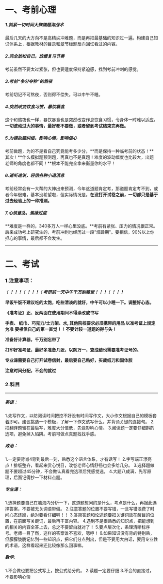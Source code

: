 # 一、考前心理

##### 1.抓紧一切时间大肆搞题海战术
最后几天的大方向不是高精尖冲难题，而是再把最基础的知识过一遍。构建自己知识体系上，根据教材的目录和章节标题反向回忆看过的内容。
##### 2.完全放松自己，放缓复习节奏
考前虽然不要太过紧张，但也要适度保持紧迫感，找到考前冲刺的感觉。
##### 3.考前“争分夺秒”的熬夜
考前切记不可熬夜，否则得不偿失，可以中午不睡。
##### 4.突然改变饮食习惯，暴饮暴食
这个和熬夜也一样，暴饮暴食也是突然改变作息饮食习惯，令身体一时难以适应。**一切波动过大的事情，最好都不要做，或者留到考试结束完再做。**
##### 5.为模拟题纠结，影响心情，影响信心
考前做题，为的不是看自己究竟能考多少分，**而是保持一种临考前的状态！**其次！**什么模拟题预测题，再真也不是真题！难度的波动幅度也比较大，出题老师的角度也都不同！**根本不能完全拿来衡量你的水平！
##### 6.道听途说，轻信各种小道消息
考前经常会有一大帮的大神出来预测，今年这道题肯定考，那道题肯定考不到，或者今年很难，基本没希望啦，但实际情况是，**在没打开试卷之前，一切都只是基于过去经验上的一种推测。**
##### 7.心烦意乱，焦躁过度
**难度是一样的，340多万人一样心里没底。**考前有紧张、压力的情况很正常。后来成功考上研究生的，考前冲刺也经历过一段"烦躁期"。要相信，90%以上你担心的事情，最后都不会发生。

---
# 二、考试
### 1.注意事项：
***！！！！！！！！！考研前一天中午千万别睡觉！！！！！！！***

**早饭午饭不建议吃的太饱，吃些清淡的就好，中午可以小睡一下。调整好心态。**

**《准考证》正、反两面在使用期间不得涂改或书写**

**手表、 纸巾、巧克力/士力架、水, 其他院校要求必须携带的用品   以准考证上规定为准**
**要相信自己的第一直觉！！不要计较一道题的得与失！**

**准备好计算器，千万别忘带了**

**打印好准考证，最好多准备几张，以防万一，查成绩也需要准考证号的。**

**专业课需要自己打开试卷信封，最后要自己粘好，买裁纸刀和固体胶**

**注意时间分配，不会的就过**
### 2.科目
---
##### 英语：
1.先写作文，以防阅读时间把控不好没有时间写作文，大小作文根据自己的模板套着即可。建议挑选一个模板，了解一下作文该写什么，并背诵关键的连接句。
2.把翻译题留在最后写，难度大分值低，先做影响心情。
3.阅读题一定要仔细斟酌选项，避免掉入陷阱。考前可做点真题找找手感。

##### 政治：
1.一定要背肖4背到最后一刻，熟悉这个语言体系，才有话写！
2.字写端正漂亮点！排版整齐，看起来赏心悦目，改卷老师心情舒畅也会多给几分。
3.选择题做题不要超过45分钟，不会做认真看完选项后凭感觉选，
4.大题八成满，先写原理，后面记得抄一下材料点题。
##### 专业课：

1.选择题要自己在脑海内分析一下，这道题想问的是什么，考点是什么，再据此选择答案，不要被无关词语带偏。
2.注意答题的位置不要写错，一旦写错浪费了时间心态还崩，绝对要看仔细鸭！！
3.答简答题和论述题要把关键词放在醒目的位置，在前面写关键词，最后再丰富内容。
4.遇到不是很熟悉的知识点，把能想到的相关的内容全答上去，总之不要留白就对了！
5.要点层次化，条理清晰标序号。老师一目了然，这样的答案谁不喜欢，嗯哼！
6.如果知识没有背的特别熟，但朦朦胧胧记忆到一些知识点，把它们分点列出，但是不要用大白话，要用专业性的术语，这样看起来还比较像那么回事嘛。
##### 数学:
1.不会做也要把公式写上，按公式给分的。
2.读题一定要仔细
3.不会的直接过，不要影响心情
